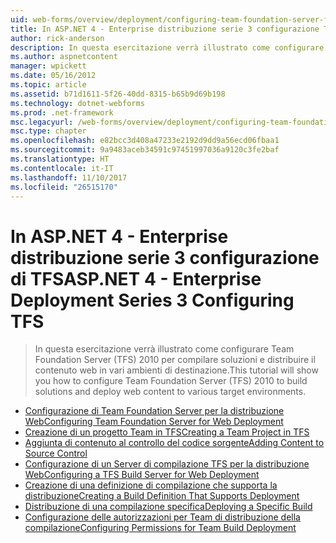 ```yaml
---
uid: web-forms/overview/deployment/configuring-team-foundation-server-for-web-deployment/index
title: In ASP.NET 4 - Enterprise distribuzione serie 3 configurazione TFS | Documenti Microsoft
author: rick-anderson
description: In questa esercitazione verrà illustrato come configurare Team Foundation Server (TFS) 2010 per compilare soluzioni e distribuire il contenuto web in vari ambienti di destinazione.
ms.author: aspnetcontent
manager: wpickett
ms.date: 05/16/2012
ms.topic: article
ms.assetid: b71d1611-5f26-40dd-8315-b65b9d69b198
ms.technology: dotnet-webforms
ms.prod: .net-framework
msc.legacyurl: /web-forms/overview/deployment/configuring-team-foundation-server-for-web-deployment
msc.type: chapter
ms.openlocfilehash: e82bcc3d408a47233e2192d9dd9a56ecd06fbaa1
ms.sourcegitcommit: 9a9483aceb34591c97451997036a9120c3fe2baf
ms.translationtype: HT
ms.contentlocale: it-IT
ms.lasthandoff: 11/10/2017
ms.locfileid: "26515170"
---
```

<a name="aspnet-4---enterprise-deployment-series-3-configuring-tfs"></a><span data-ttu-id="26361-103">In ASP.NET 4 - Enterprise distribuzione serie 3 configurazione di TFS</span><span class="sxs-lookup"><span data-stu-id="26361-103">ASP.NET 4 - Enterprise Deployment Series 3 Configuring TFS</span></span>
====================
> <span data-ttu-id="26361-104">In questa esercitazione verrà illustrato come configurare Team Foundation Server (TFS) 2010 per compilare soluzioni e distribuire il contenuto web in vari ambienti di destinazione.</span><span class="sxs-lookup"><span data-stu-id="26361-104">This tutorial will show you how to configure Team Foundation Server (TFS) 2010 to build solutions and deploy web content to various target environments.</span></span>


- [<span data-ttu-id="26361-105">Configurazione di Team Foundation Server per la distribuzione Web</span><span class="sxs-lookup"><span data-stu-id="26361-105">Configuring Team Foundation Server for Web Deployment</span></span>](configuring-team-foundation-server-for-web-deployment.md)
- [<span data-ttu-id="26361-106">Creazione di un progetto Team in TFS</span><span class="sxs-lookup"><span data-stu-id="26361-106">Creating a Team Project in TFS</span></span>](creating-a-team-project-in-tfs.md)
- [<span data-ttu-id="26361-107">Aggiunta di contenuto al controllo del codice sorgente</span><span class="sxs-lookup"><span data-stu-id="26361-107">Adding Content to Source Control</span></span>](adding-content-to-source-control.md)
- [<span data-ttu-id="26361-108">Configurazione di un Server di compilazione TFS per la distribuzione Web</span><span class="sxs-lookup"><span data-stu-id="26361-108">Configuring a TFS Build Server for Web Deployment</span></span>](configuring-a-tfs-build-server-for-web-deployment.md)
- [<span data-ttu-id="26361-109">Creazione di una definizione di compilazione che supporta la distribuzione</span><span class="sxs-lookup"><span data-stu-id="26361-109">Creating a Build Definition That Supports Deployment</span></span>](creating-a-build-definition-that-supports-deployment.md)
- [<span data-ttu-id="26361-110">Distribuzione di una compilazione specifica</span><span class="sxs-lookup"><span data-stu-id="26361-110">Deploying a Specific Build</span></span>](deploying-a-specific-build.md)
- [<span data-ttu-id="26361-111">Configurazione delle autorizzazioni per Team di distribuzione della compilazione</span><span class="sxs-lookup"><span data-stu-id="26361-111">Configuring Permissions for Team Build Deployment</span></span>](configuring-permissions-for-team-build-deployment.md)
